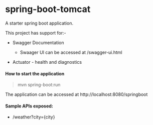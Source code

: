 # spring-boot-tomcat
A starter spring boot application.

This project has support for:-

* Swagger Documentation

  * Swaager UI can be accessed at /swagger-ui.html

* Actuator - health and diagnostics

#### How to start the application

> mvn spring-boot:run

The application can be accessed at http://localhost:8080/springboot

#### Sample APIs exposed:

* /weather?city={city}

